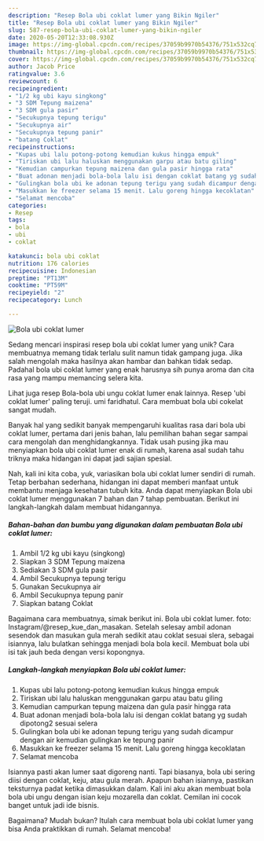 ```yaml
---
description: "Resep Bola ubi coklat lumer yang Bikin Ngiler"
title: "Resep Bola ubi coklat lumer yang Bikin Ngiler"
slug: 587-resep-bola-ubi-coklat-lumer-yang-bikin-ngiler
date: 2020-05-20T12:33:08.930Z
image: https://img-global.cpcdn.com/recipes/37059b9970b54376/751x532cq70/bola-ubi-coklat-lumer-foto-resep-utama.jpg
thumbnail: https://img-global.cpcdn.com/recipes/37059b9970b54376/751x532cq70/bola-ubi-coklat-lumer-foto-resep-utama.jpg
cover: https://img-global.cpcdn.com/recipes/37059b9970b54376/751x532cq70/bola-ubi-coklat-lumer-foto-resep-utama.jpg
author: Jacob Price
ratingvalue: 3.6
reviewcount: 6
recipeingredient:
- "1/2 kg ubi kayu singkong"
- "3 SDM Tepung maizena"
- "3 SDM gula pasir"
- "Secukupnya tepung terigu"
- "Secukupnya air"
- "Secukupnya tepung panir"
- "batang Coklat"
recipeinstructions:
- "Kupas ubi lalu potong-potong kemudian kukus hingga empuk"
- "Tiriskan ubi lalu haluskan menggunakan garpu atau batu giling"
- "Kemudian campurkan tepung maizena dan gula pasir hingga rata"
- "Buat adonan menjadi bola-bola lalu isi dengan coklat batang yg sudah dipotong2 sesuai selera"
- "Gulingkan bola ubi ke adonan tepung terigu yang sudah dicampur dengan air kemudian gulingkan ke tepung panir"
- "Masukkan ke freezer selama 15 menit. Lalu goreng hingga kecoklatan"
- "Selamat mencoba"
categories:
- Resep
tags:
- bola
- ubi
- coklat

katakunci: bola ubi coklat 
nutrition: 176 calories
recipecuisine: Indonesian
preptime: "PT13M"
cooktime: "PT59M"
recipeyield: "2"
recipecategory: Lunch

---
```



![Bola ubi coklat lumer](https://img-global.cpcdn.com/recipes/37059b9970b54376/751x532cq70/bola-ubi-coklat-lumer-foto-resep-utama.jpg)

Sedang mencari inspirasi resep bola ubi coklat lumer yang unik? Cara membuatnya memang tidak terlalu sulit namun tidak gampang juga. Jika salah mengolah maka hasilnya akan hambar dan bahkan tidak sedap. Padahal bola ubi coklat lumer yang enak harusnya sih punya aroma dan cita rasa yang mampu memancing selera kita.

Lihat juga resep Bola-bola ubi ungu coklat lumer enak lainnya. Resep &#39;ubi coklat lumer&#39; paling teruji. umi faridhatul. Cara membuat bola ubi cokelat sangat mudah.

Banyak hal yang sedikit banyak mempengaruhi kualitas rasa dari bola ubi coklat lumer, pertama dari jenis bahan, lalu pemilihan bahan segar sampai cara mengolah dan menghidangkannya. Tidak usah pusing jika mau menyiapkan bola ubi coklat lumer enak di rumah, karena asal sudah tahu triknya maka hidangan ini dapat jadi sajian spesial.


Nah, kali ini kita coba, yuk, variasikan bola ubi coklat lumer sendiri di rumah. Tetap berbahan sederhana, hidangan ini dapat memberi manfaat untuk membantu menjaga kesehatan tubuh kita. Anda dapat menyiapkan Bola ubi coklat lumer menggunakan 7 bahan dan 7 tahap pembuatan. Berikut ini langkah-langkah dalam membuat hidangannya.

<!--inarticleads1-->

##### Bahan-bahan dan bumbu yang digunakan dalam pembuatan Bola ubi coklat lumer:

1. Ambil 1/2 kg ubi kayu (singkong)
1. Siapkan 3 SDM Tepung maizena
1. Sediakan 3 SDM gula pasir
1. Ambil Secukupnya tepung terigu
1. Gunakan Secukupnya air
1. Ambil Secukupnya tepung panir
1. Siapkan batang Coklat


Bagaimana cara membuatnya, simak berikut ini. Bola ubi coklat lumer. foto: Instagram/@resep_kue_dan_masakan. Setelah selesay ambil adonan sesendok dan masukan gula merah sedikit atau coklat sesuai slera, sebagai isiannya, lalu bulatkan sehingga menjadi bola bola kecil. Membuat bola ubi isi tak jauh beda dengan versi kopongnya. 

<!--inarticleads2-->

##### Langkah-langkah menyiapkan Bola ubi coklat lumer:

1. Kupas ubi lalu potong-potong kemudian kukus hingga empuk
1. Tiriskan ubi lalu haluskan menggunakan garpu atau batu giling
1. Kemudian campurkan tepung maizena dan gula pasir hingga rata
1. Buat adonan menjadi bola-bola lalu isi dengan coklat batang yg sudah dipotong2 sesuai selera
1. Gulingkan bola ubi ke adonan tepung terigu yang sudah dicampur dengan air kemudian gulingkan ke tepung panir
1. Masukkan ke freezer selama 15 menit. Lalu goreng hingga kecoklatan
1. Selamat mencoba


Isiannya pasti akan lumer saat digoreng nanti. Tapi biasanya, bola ubi sering diisi dengan coklat, keju, atau gula merah. Apapun bahan isiannya, pastikan teksturnya padat ketika dimasukkan dalam. Kali ini aku akan membuat bola bola ubi ungu dengan isian keju mozarella dan coklat. Cemilan ini cocok banget untuk jadi ide bisnis. 

Bagaimana? Mudah bukan? Itulah cara membuat bola ubi coklat lumer yang bisa Anda praktikkan di rumah. Selamat mencoba!
